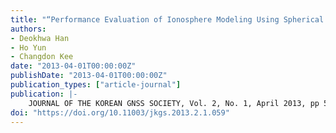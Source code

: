 ```yaml
---
title: "“Performance Evaluation of Ionosphere Modeling Using Spherical Harmonics in the Korean Peninsula”"
authors:
- Deokhwa Han
- Ho Yun
- Changdon Kee
date: "2013-04-01T00:00:00Z"
publishDate: "2013-04-01T00:00:00Z"
publication_types: ["article-journal"]
publication: |-
    JOURNAL OF THE KOREAN GNSS SOCIETY, Vol. 2, No. 1, April 2013, pp 59-65
doi: "https://doi.org/10.11003/jkgs.2013.2.1.059"
---
```

